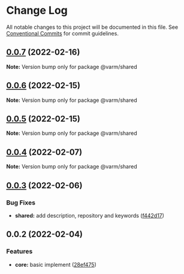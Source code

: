 # Change Log

All notable changes to this project will be documented in this file.
See [Conventional Commits](https://conventionalcommits.org) for commit guidelines.

## [0.0.7](https://github.com/Jay0328/varm/compare/v0.0.6...v0.0.7) (2022-02-16)

**Note:** Version bump only for package @varm/shared

## [0.0.6](https://github.com/Jay0328/varm/compare/v0.0.5...v0.0.6) (2022-02-15)

**Note:** Version bump only for package @varm/shared

## [0.0.5](https://github.com/Jay0328/varm/compare/v0.0.4...v0.0.5) (2022-02-15)

**Note:** Version bump only for package @varm/shared

## [0.0.4](https://github.com/Jay0328/varm/compare/v0.0.3...v0.0.4) (2022-02-07)

**Note:** Version bump only for package @varm/shared

## [0.0.3](https://github.com/Jay0328/varm/compare/v0.0.2...v0.0.3) (2022-02-06)

### Bug Fixes

- **shared:** add description, repository and keywords ([f442d17](https://github.com/Jay0328/varm/commit/f442d179f69f280e1e8bdf2e6002f0bc91ea47bd))

## 0.0.2 (2022-02-04)

### Features

- **core:** basic implement ([28ef475](https://github.com/Jay0328/varm/commit/28ef475e870b88b00b323d7b887a53924924382b))
